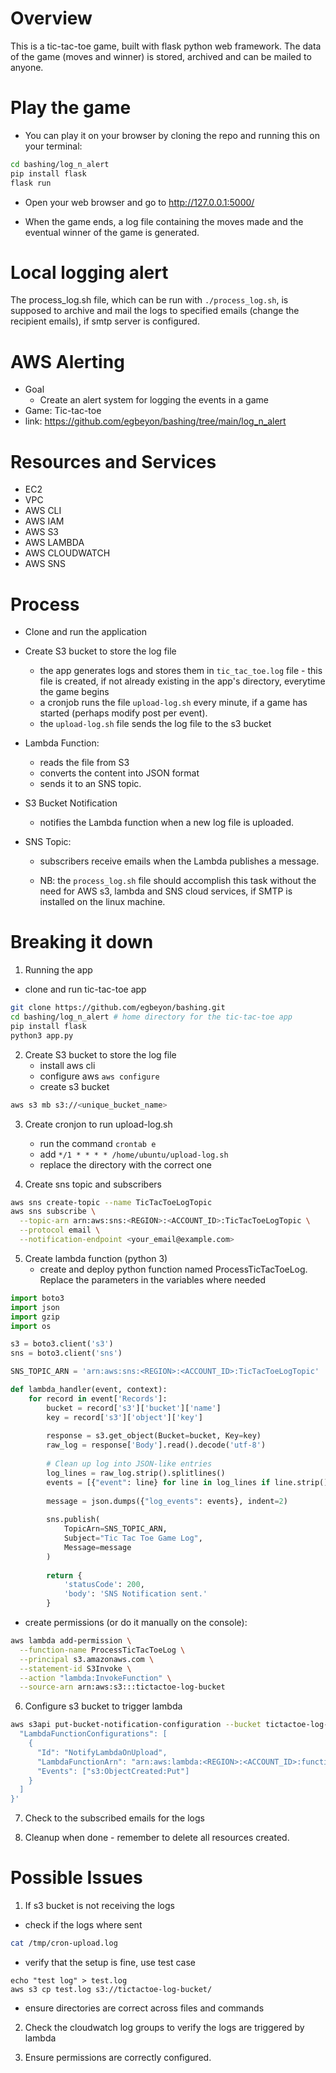 # Overview
This is a tic-tac-toe game, built with flask python web framework. The data of the game (moves and winner) is stored, archived and can be mailed to anyone.

# Play the game
- You can play it on your browser by cloning the repo and running this on your terminal:
```bash
cd bashing/log_n_alert
pip install flask
flask run
```

- Open your web browser and go to http://127.0.0.1:5000/

- When the game ends, a log file containing the moves made and the eventual winner of the game is generated.

# Local logging alert
The process_log.sh file, which can be run with `./process_log.sh`, is supposed to archive and mail the logs to specified emails (change the recipient emails), if smtp server is configured.



# AWS Alerting

-  Goal
    - Create an alert system for logging the events in a game
- Game: Tic-tac-toe
- link: https://github.com/egbeyon/bashing/tree/main/log_n_alert


# Resources and Services
- EC2
- VPC
- AWS CLI
- AWS IAM
- AWS S3
- AWS LAMBDA
- AWS CLOUDWATCH
- AWS SNS

# Process
- Clone and run the application

- Create S3 bucket to store the log file
  - the app generates logs and stores them in `tic_tac_toe.log` file - this file is created, if not already existing in the app's directory, everytime the game begins
  - a cronjob runs the file `upload-log.sh` every minute, if a game has started (perhaps modify post per event).
  - the `upload-log.sh` file sends the log file to the s3 bucket


- Lambda Function: 
  - reads the file from S3
  - converts the content into JSON format
  - sends it to an SNS topic.


- S3 Bucket Notification
  - notifies the Lambda function when a new log file is uploaded.


- SNS Topic: 
  - subscribers receive emails when the Lambda publishes a message.

  - NB: the `process_log.sh` file should accomplish this task without the need for AWS s3, lambda and SNS cloud services, if SMTP is installed on the linux machine.

# Breaking it down

1. Running the app
  - clone and run tic-tac-toe app
```bash
git clone https://github.com/egbeyon/bashing.git
cd bashing/log_n_alert # home directory for the tic-tac-toe app
pip install flask
python3 app.py
```

2. Create S3 bucket to store the log file
   - install aws cli
   - configure aws `aws configure`
   - create s3 bucket
```bash
aws s3 mb s3://<unique_bucket_name>
```

3. Create cronjon to run upload-log.sh 
   - run the command `crontab e`
   - add `*/1 * * * * /home/ubuntu/upload-log.sh`
   - replace the directory with the correct one

4. Create sns topic and subscribers
```bash
aws sns create-topic --name TicTacToeLogTopic
aws sns subscribe \
  --topic-arn arn:aws:sns:<REGION>:<ACCOUNT_ID>:TicTacToeLogTopic \
  --protocol email \
  --notification-endpoint <your_email@example.com>

```

5. Create lambda function (python 3)
   - create and deploy python function named ProcessTicTacToeLog. Replace the parameters in the variables where needed
```python
import boto3
import json
import gzip
import os

s3 = boto3.client('s3')
sns = boto3.client('sns')

SNS_TOPIC_ARN = 'arn:aws:sns:<REGION>:<ACCOUNT_ID>:TicTacToeLogTopic'

def lambda_handler(event, context):
    for record in event['Records']:
        bucket = record['s3']['bucket']['name']
        key = record['s3']['object']['key']
        
        response = s3.get_object(Bucket=bucket, Key=key)
        raw_log = response['Body'].read().decode('utf-8')
        
        # Clean up log into JSON-like entries
        log_lines = raw_log.strip().splitlines()
        events = [{"event": line} for line in log_lines if line.strip()]
        
        message = json.dumps({"log_events": events}, indent=2)
        
        sns.publish(
            TopicArn=SNS_TOPIC_ARN,
            Subject="Tic Tac Toe Game Log",
            Message=message
        )
        
        return {
            'statusCode': 200,
            'body': 'SNS Notification sent.'
        }
```
   - create permissions (or do it manually on the console):
```bash
aws lambda add-permission \
  --function-name ProcessTicTacToeLog \
  --principal s3.amazonaws.com \
  --statement-id S3Invoke \
  --action "lambda:InvokeFunction" \
  --source-arn arn:aws:s3:::tictactoe-log-bucket
```

6. Configure s3 bucket to trigger lambda
```bash
aws s3api put-bucket-notification-configuration --bucket tictactoe-log-bucket --notification-configuration '{
  "LambdaFunctionConfigurations": [
    {
      "Id": "NotifyLambdaOnUpload",
      "LambdaFunctionArn": "arn:aws:lambda:<REGION>:<ACCOUNT_ID>:function:ProcessTicTacToeLog",
      "Events": ["s3:ObjectCreated:Put"]
    }
  ]
}'
```

7. Check to the subscribed emails for the logs


8. Cleanup when done - remember to delete all resources created.


# Possible Issues

1. If s3 bucket is not receiving the logs
  - check if the logs where sent
```bash
cat /tmp/cron-upload.log
```
  - verify that the setup is fine, use test case
```
echo "test log" > test.log
aws s3 cp test.log s3://tictactoe-log-bucket/
```
  - ensure directories are correct across files and commands

2. Check the cloudwatch log groups to verify the logs are triggered by lambda

3. Ensure permissions are correctly configured.